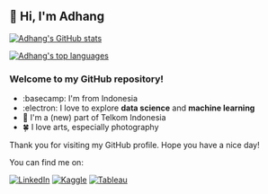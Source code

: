 ## 👋 Hi, I'm Adhang 

[![Adhang's GitHub stats](https://github-readme-stats.vercel.app/api?username=adhang&show_icons=true&hide=issues,contribs&title_color=00875A&icon_color=006644&text_color=1B262C&bg_color=F5F7FA)](https://github.com/anuraghazra/github-readme-stats)

[![Adhang's top languages](https://github-readme-stats.vercel.app/api/top-langs/?username=adhang&layout=compact&title_color=00875A&icon_color=006644&text_color=1B262C&bg_color=F5F7FA&langs_count=10)](https://github.com/anuraghazra/github-readme-stats)

### Welcome to my GitHub repository!
- :basecamp: I'm from Indonesia
- :electron: I love to explore **data science** and **machine learning**
- :briefcase: I'm a (new) part of Telkom Indonesia
- :four_leaf_clover: I love arts, especially photography

Thank you for visiting my GitHub profile. Hope you have a nice day!

You can find me on:

[![LinkedIn](https://img.shields.io/badge/linkedin-0077B5?style=for-the-badge&logo=linkedin&logoColor=white&link=https://www.linkedin.com/in/adhangmuntaha/)](https://www.linkedin.com/in/adhangmuntaha/)
[![Kaggle](https://img.shields.io/badge/kaggle-20BEFF?style=for-the-badge&logo=kaggle&logoColor=white&link=https://www.kaggle.com/adhang)](https://www.kaggle.com/adhang)
[![Tableau](https://img.shields.io/badge/tableau-E97627?style=for-the-badge&logo=tableau&logoColor=white&link=https://public.tableau.com/app/profile/adhang)](https://public.tableau.com/app/profile/adhang)

<!--
**adhang/adhang** is a ✨ _special_ ✨ repository because its `README.md` (this file) appears on your GitHub profile.

Here are some ideas to get you started:

- 🔭 I’m currently working on ...
- 🌱 I’m currently learning ...
- 👯 I’m looking to collaborate on ...
- 🤔 I’m looking for help with ...
- 💬 Ask me about ...
- 📫 How to reach me: ...
- 😄 Pronouns: ...
- ⚡ Fun fact: ...
-->
